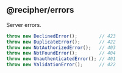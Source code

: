 ## @recipher/errors

Server errors.

```javascript
throw new DeclinedError();        // 423
throw new DuplicateError();       // 422
throw new NotAuthorizedError();   // 403
throw new NotFoundError();        // 404
throw new UnauthenticatedError(); // 401
throw new ValidationError();      // 422 
```